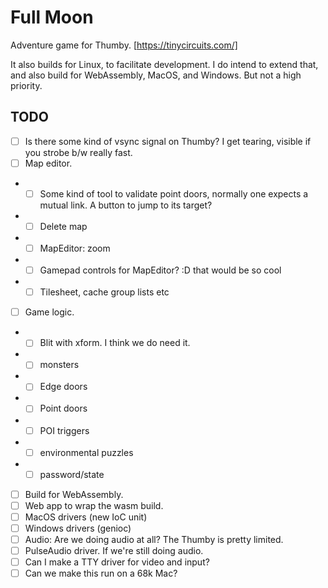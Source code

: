 # Full Moon

Adventure game for Thumby. [https://tinycircuits.com/]

It also builds for Linux, to facilitate development.
I do intend to extend that, and also build for WebAssembly, MacOS, and Windows.
But not a high priority.

## TODO

- [ ] Is there some kind of vsync signal on Thumby? I get tearing, visible if you strobe b/w really fast.
- [ ] Map editor.
- - [ ] Some kind of tool to validate point doors, normally one expects a mutual link. A button to jump to its target?
- - [ ] Delete map
- - [ ] MapEditor: zoom
- - [ ] Gamepad controls for MapEditor? :D that would be so cool
- - [ ] Tilesheet, cache group lists etc
- [ ] Game logic.
- - [ ] Blit with xform. I think we do need it.
- - [ ] monsters
- - [ ] Edge doors
- - [ ] Point doors
- - [ ] POI triggers
- - [ ] environmental puzzles
- - [ ] password/state
- [ ] Build for WebAssembly.
- [ ] Web app to wrap the wasm build.
- [ ] MacOS drivers (new IoC unit)
- [ ] Windows drivers (genioc)
- [ ] Audio: Are we doing audio at all? The Thumby is pretty limited.
- [ ] PulseAudio driver. If we're still doing audio.
- [ ] Can I make a TTY driver for video and input?
- [ ] Can we make this run on a 68k Mac?
